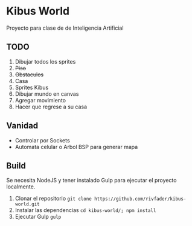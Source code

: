 Kibus World
===========

Proyecto para clase de de Inteligencia Artificial

TODO
----

1. Dibujar todos los sprites
  1. ~~Piso~~
  2. ~~Obstaculos~~
  3. Casa
  4. Sprites Kibus
2. Dibujar mundo en canvas
3. Agregar movimiento
4. Hacer que regrese a su casa

Vanidad
-------

* Controlar por Sockets
* Automata celular o Arbol BSP para generar mapa

Build
-----

Se necesita NodeJS y tener instalado Gulp para ejecutar el proyecto localmente.

1. Clonar el repositorio
  `git clone https://github.com/rivfader/kibus-world.git`
2. Instalar las dependencias
  `cd kibus-world/; npm install`
3. Ejecutar Gulp
  `gulp`

